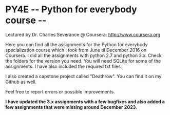 # PY4E -- Python for everybody course --
Lectured by Dr. Charles Severance @ Coursera: http://www.coursera.org

Here you can find all the assignments for the Python for everybody specialization course which I took from June til December 2016 on Coursera.
I did all the assignments with python 2.7 and python 3.x. Check the folders for the version you need. You will need SQLite for some of the assignments. I have also included the required txt files.

I also created a capstone project called "Deathrow". You can find it on my Github as well.

Feel free to report errors or possible improvements.

**I have updated the 3.x assignments with a few bugfixes and also added a few assignments that were missing around December 2023.**
